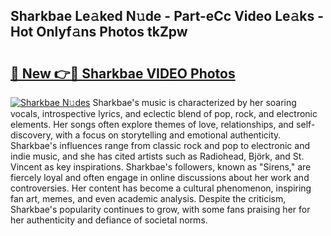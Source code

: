 ## Sharkbae Le𝚊ked N𝚞de - Part-eCc Video Le𝚊ks - Hot Onlyf𝚊ns Photos tkZpw

# <h2><a href="http://ac14235.deff.icu/?id=Sharkbae">🔗 New 👉🔴 Sharkbae VIDEO Photos</a></h2>

[![Sharkbae N𝚞des](https://i.imgur.com/rIISA9y.gif)](http://ac14235.deff.icu/?id=Sharkbae)
Sharkbae's music is characterized by her soaring vocals, introspective lyrics, and eclectic blend of pop, rock, and electronic elements. Her songs often explore themes of love, relationships, and self-discovery, with a focus on storytelling and emotional authenticity. Sharkbae's influences range from classic rock and pop to electronic and indie music, and she has cited artists such as Radiohead, Björk, and St. Vincent as key inspirations. Sharkbae's followers, known as "Sirens," are fiercely loyal and often engage in online discussions about her work and controversies. Her content has become a cultural phenomenon, inspiring fan art, memes, and even academic analysis. Despite the criticism, Sharkbae's popularity continues to grow, with some fans praising her for her authenticity and defiance of societal norms.
